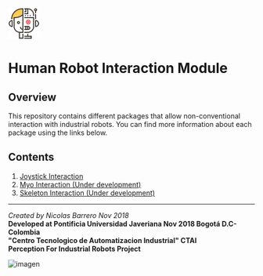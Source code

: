 ![imagen](https://raw.githubusercontent.com/ctaipuj/human_robot_interaction/master/human_robot_module.png)
# Human Robot Interaction Module

## Overview

This repository contains different packages that allow non-conventional interaction with industrial robots. You can find more information about each package using the links below.

## Contents

1. [Joystick Interaction](https://github.com/ctaipuj/human_robot_interaction/tree/master/joystick_interaction)
2. [Myo Interaction (Under development)](https://github.com/ctaipuj/human_robot_interaction/tree/master/myo_interaction)
3. [Skeleton Interaction (Under development)](https://github.com/ctaipuj/human_robot_interaction/tree/master/skeleton_interaction)

***
*Created by Nicolas Barrero Nov 2018*  
**Developed at Pontificia Universidad Javeriana Nov 2018 Bogotá D.C-Colombia**  
**"Centro Tecnologico de Automatizacion Industrial" CTAI  
Perception For Industrial Robots Project**

![imagen](https://bit.ly/2qVzHyL)
